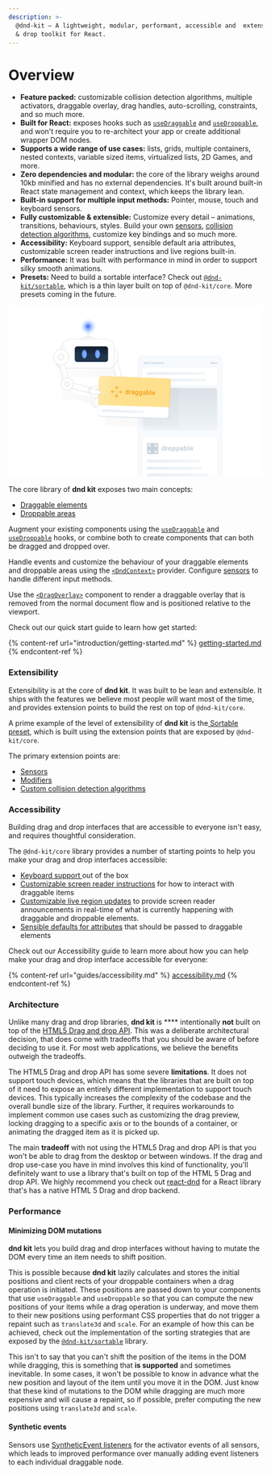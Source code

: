 ```yaml
---
description: >-
  @dnd-kit – A lightweight, modular, performant, accessible and  extensible drag
  & drop toolkit for React.
---
```


# Overview

* **Feature packed:** customizable collision detection algorithms, multiple activators, draggable overlay, drag handles, auto-scrolling, constraints, and so much more.
* **Built for React:** exposes hooks such as [`useDraggable`](api-documentation/draggable/usedraggable.md) and [`useDroppable`](api-documentation/droppable/usedroppable.md), and  won't require you to re-architect your app or create additional wrapper DOM nodes.
* **Supports a wide range of use cases:** lists, grids, multiple containers, nested contexts, variable sized items, virtualized lists, 2D Games, and more.
* **Zero dependencies and modular:** the core of the library weighs around 10kb minified and has no external dependencies. It's built around built-in React state management and context, which keeps the library lean.
* **Built-in support for multiple input methods:** Pointer, mouse, touch and keyboard sensors.
* **Fully customizable & extensible:** Customize every detail – animations, transitions, behaviours, styles. Build your own [sensors](api-documentation/sensors/), [collision detection algorithms](api-documentation/context-provider/collision-detection-algorithms.md), customize key bindings and so much more.
* **Accessibility:** Keyboard support, sensible default aria attributes, customizable screen reader instructions and live regions built-in.
* **Performance:** It was built with performance in mind in order to support silky smooth animations.
* **Presets:** Need to build a sortable interface? Check out [`@dnd-kit/sortable`](presets/sortable/), which is a thin layer built on top of `@dnd-kit/core`. More presets coming in the future.

![](.gitbook/assets/concepts-illustration-large.svg)

The core library of **dnd kit** exposes two main concepts:

* [Draggable elements](api-documentation/draggable/)
* [Droppable areas](api-documentation/droppable/)

Augment your existing components using the [`useDraggable`](api-documentation/draggable/usedraggable.md) and [`useDroppable`](api-documentation/droppable/usedroppable.md) hooks, or combine both to create components that can both be dragged and dropped over.

Handle events and customize the behaviour of your draggable elements and droppable areas using the [`<DndContext>`](api-documentation/context-provider/)  provider.  Configure [sensors](api-documentation/sensors/) to handle different input methods.

Use the [`<DragOverlay>`](api-documentation/draggable/drag-overlay.md) component to render a draggable overlay that is removed from the normal document flow and is positioned relative to the viewport.

Check out our quick start guide to learn how get started:

{% content-ref url="introduction/getting-started.md" %}
[getting-started.md](introduction/getting-started.md)
{% endcontent-ref %}

### Extensibility

Extensibility is at the core of **dnd kit**. It was built to be lean and extensible. It ships with the features we believe most people will want most of the time, and provides extension points to build the rest on top of `@dnd-kit/core`.

A prime example of the level of extensibility of **dnd kit** is the[ Sortable preset](presets/sortable/), which is built using the extension points that are exposed by `@dnd-kit/core`.

The primary extension points are:

* [Sensors](api-documentation/sensors/)
* [Modifiers](api-documentation/modifiers.md)
* [Custom collision detection algorithms](api-documentation/context-provider/collision-detection-algorithms.md#custom-collision-detection-strategies)

### Accessibility

Building drag and drop interfaces that are accessible to everyone isn't easy, and requires thoughtful consideration.

The `@dnd-kit/core` library provides a number of starting points to help you make your drag and drop interfaces accessible:

* [Keyboard support ](api-documentation/sensors/keyboard.md)out of the box
* [Customizable screen reader instructions](guides/accessibility.md#screen-reader-instructions) for how to interact with draggable items
* [Customizable live region updates](guides/accessibility.md#screen-reader-announcements-using-live-regions) to provide screen reader announcements in real-time of what is currently happening with draggable and droppable elements.
* [Sensible defaults for attributes](api-documentation/draggable/usedraggable.md#attributes) that should be passed to draggable elements

Check out our Accessibility guide to learn more about how you can help make your drag and drop interface accessible for everyone:

{% content-ref url="guides/accessibility.md" %}
[accessibility.md](guides/accessibility.md)
{% endcontent-ref %}

### Architecture

Unlike many drag and drop libraries, **dnd kit** is **** intentionally **not** built on top of the [HTML5 Drag and drop API](https://developer.mozilla.org/en-US/docs/Web/API/HTML\_Drag\_and\_Drop\_API). This was a deliberate architectural decision, that does come with tradeoffs that you should be aware of before deciding to use it. For most web applications, we believe the benefits outweigh the tradeoffs.&#x20;

The HTML5 Drag and drop API has some severe **limitations**. It does not support touch devices, which means that the libraries that are built on top of it need to expose an entirely different implementation to support touch devices. This typically increases the complexity of the codebase and the overall bundle size of the library. Further, it requires workarounds to implement common use cases such as customizing the drag preview, locking dragging to a specific axis or to the bounds of a container, or animating the dragged item as it is picked up.&#x20;

The main **tradeoff** with not using the HTML5 Drag and drop API is that you won't be able to drag from the desktop or between windows. If the drag and drop use-case you have in mind involves this kind of functionality, you'll definitely want to use a library that's built on top of the HTML 5 Drag and drop API. We highly recommend you check out [react-dnd](https://github.com/react-dnd/react-dnd/) for a React library that's has a native HTML 5 Drag and drop backend.

### Performance

#### **Minimizing DOM mutations**

**dnd kit** lets you build drag and drop interfaces without having to mutate the DOM every time an item needs to shift position.&#x20;

This is possible because **dnd kit** lazily calculates and stores the initial positions and client rects of your droppable containers when a drag operation is initiated. These positions are passed down to your components that use `useDraggable` and `useDroppable` so that you can compute the new positions of your items while a drag operation is underway, and move them to their new positions using performant CSS properties that do not trigger a repaint such as `translate3d` and `scale`. For an example of how this can be achieved, check out the implementation of the sorting strategies that are exposed by the [`@dnd-kit/sortable`](presets/sortable/) library.

This isn't to say that you can't shift the position of the items in the DOM while dragging, this is something that **is supported** and sometimes inevitable. In some cases, it won't be possible to know in advance what the new position and layout of the item until you move it in the DOM. Just know that these kind of mutations to the DOM while dragging are much more expensive and will cause a repaint, so if possible, prefer computing the new positions using `translate3d` and `scale`.

#### Synthetic events

Sensors use [SyntheticEvent listeners](https://reactjs.org/docs/events.html) for the activator events of all sensors, which leads to improved performance over manually adding event listeners to each individual draggable node.
